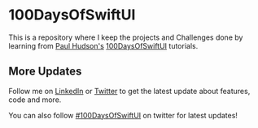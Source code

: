 # 100DaysOfSwiftUI
This is a repository where I keep the projects and Challenges done by learning from [Paul Hudson's](https://twitter.com/twostraws) [100DaysOfSwiftUI](https://www.hackingwithswift.com/100/swiftui) tutorials.


## More Updates
Follow me on [LinkedIn](https://linkedin.com/in/shankar-mathesh) or [Twitter](https://twitter.com/devinmaking) to get the latest update about features, code and more. 

You can also follow [#100DaysOfSwiftUI](https://twitter.com/hashtag/100DaysOfSwiftUI) on twitter for latest updates!

